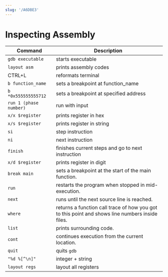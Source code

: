 ```yaml
---
slug: '/A6DBE3'
---
```


# Inspecting Assembly

| Command                | Description                                                                                     |
| ---------------------- | ----------------------------------------------------------------------------------------------- |
| `gdb executable`       | starts executable                                                                               |
| `layout asm`           | prints assembly codes                                                                           |
| CTRL+L                 | reformats terminal                                                                              |
| `b function_name`      | sets a breakpoint at function_name                                                              |
| `b *0x555555555712`    | sets a breakpoint at specified address                                                          |
| `run 1 (phase number)` | run with input                                                                                  |
| `x/x $register`        | prints register in hex                                                                          |
| `x/s $register`        | prints register in string                                                                       |
| `si`                   | step instruction                                                                                |
| `ni`                   | next instruction                                                                                |
| `finish`               | finishes current steps and go to next instruction                                               |
| `x/d $register`        | prints register in digit                                                                        |
| `break main`           | sets a breakpoint at the start of the main function.                                            |
| `run`                  | restarts the program when stopped in mid-execution.                                             |
| `next`                 | runs until the next source line is reached.                                                     |
| `where`                | returns a function call trace of how you got to this point and shows line numbers inside files. |
| `list`                 | prints surrounding code.                                                                        |
| `cont`                 | continues execution from the current location.                                                  |
| `quit`                 | quits `gdb`                                                                                     |
| `"%d %[^\n]"`          | integer + string                                                                                |
| `layout regs`          | layout all registers                                                                            |
